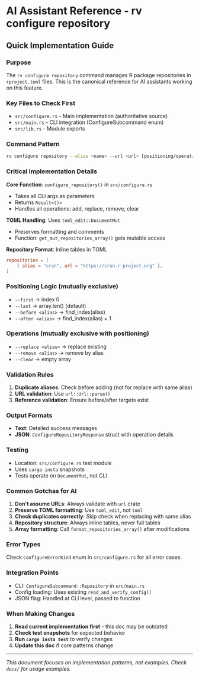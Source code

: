 # AI Assistant Reference - rv configure repository

## Quick Implementation Guide

### Purpose
The `rv configure repository` command manages R package repositories in `rproject.toml` files. This is the canonical reference for AI assistants working on this feature.

### Key Files to Check First
- `src/configure.rs` - Main implementation (authoritative source)
- `src/main.rs` - CLI integration (ConfigureSubcommand enum)
- `src/lib.rs` - Module exports

### Command Pattern
```bash
rv configure repository --alias <name> --url <url> [positioning/operation flags]
```

### Critical Implementation Details

**Core Function**: `configure_repository()` in `src/configure.rs`
- Takes all CLI args as parameters
- Returns `Result<()>`
- Handles all operations: add, replace, remove, clear

**TOML Handling**: Uses `toml_edit::DocumentMut` 
- Preserves formatting and comments
- Function: `get_mut_repositories_array()` gets mutable access

**Repository Format**: Inline tables in TOML
```toml
repositories = [
    { alias = "cran", url = "https://cran.r-project.org" },
]
```

### Positioning Logic (mutually exclusive)
- `--first` → index 0
- `--last` → array.len() (default)
- `--before <alias>` → find_index(alias)
- `--after <alias>` → find_index(alias) + 1

### Operations (mutually exclusive with positioning)
- `--replace <alias>` → replace existing
- `--remove <alias>` → remove by alias
- `--clear` → empty array

### Validation Rules
1. **Duplicate aliases**: Check before adding (not for replace with same alias)
2. **URL validation**: Use `url::Url::parse()`
3. **Reference validation**: Ensure before/after targets exist

### Output Formats
- **Text**: Detailed success messages
- **JSON**: `ConfigureRepositoryResponse` struct with operation details

### Testing
- Location: `src/configure.rs` test module
- Uses `cargo insta` snapshots
- Tests operate on `DocumentMut`, not CLI

### Common Gotchas for AI
1. **Don't assume URLs**: Always validate with `url` crate
2. **Preserve TOML formatting**: Use `toml_edit`, not `toml`
3. **Check duplicates correctly**: Skip check when replacing with same alias
4. **Repository structure**: Always inline tables, never full tables
5. **Array formatting**: Call `format_repositories_array()` after modifications

### Error Types
Check `ConfigureErrorKind` enum in `src/configure.rs` for all error cases.

### Integration Points
- CLI: `ConfigureSubcommand::Repository` in `src/main.rs`
- Config loading: Uses existing `read_and_verify_config()`
- JSON flag: Handled at CLI level, passed to function

### When Making Changes
1. **Read current implementation first** - this doc may be outdated
2. **Check test snapshots** for expected behavior
3. **Run `cargo insta test`** to verify changes
4. **Update this doc** if core patterns change

---
*This document focuses on implementation patterns, not examples. Check `docs/` for usage examples.*